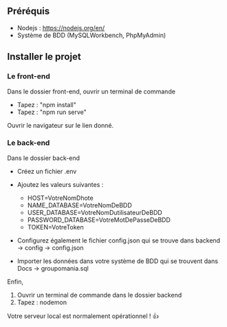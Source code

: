 ## Préréquis

- Nodejs : https://nodejs.org/en/
- Système de BDD (MySQLWorkbench, PhpMyAdmin)

## Installer le projet

### Le front-end

Dans le dossier front-end, ouvrir un terminal de commande
- Tapez : "npm install"
- Tapez : "npm run serve"

Ouvrir le navigateur sur le lien donné.

### Le back-end

Dans le dossier back-end

- Créez un fichier .env

- Ajoutez les valeurs suivantes : 
	- HOST=VotreNomDhote
	- NAME_DATABASE=VotreNomDeBDD
	- USER_DATABASE=VotreNomDutilisateurDeBDD
	- PASSWORD_DATABASE=VotreMotDePasseDeBDD
	- TOKEN=VotreToken

- Configurez également le fichier config.json qui se trouve dans backend -> config -> config.json

- Importer les données dans votre système de BDD qui se trouvent dans Docs -> groupomania.sql

Enfin,

1. Ouvrir un terminal de commande dans le dossier backend
2. Tapez : nodemon

Votre serveur local est normalement opérationnel ! 👍
